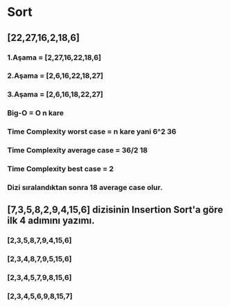 # Sort
## [22,27,16,2,18,6]
### 1.Aşama = [2,27,16,22,18,6]
### 2.Aşama = [2,6,16,22,18,27]
### 3.Aşama = [2,6,16,18,22,27]
### Big-O = O n kare
### Time Complexity worst case = n kare yani 6^2 36
### Time Complexity average case = 36/2 18
### Time Complexity best case = 2
### Dizi sıralandıktan sonra 18 average case olur.

## [7,3,5,8,2,9,4,15,6] dizisinin Insertion Sort'a göre ilk 4 adımını yazımı.
### [2,3,5,8,7,9,4,15,6]
### [2,3,4,8,7,9,5,15,6]
### [2,3,4,5,7,9,8,15,6]
### [2,3,4,5,6,9,8,15,7]






